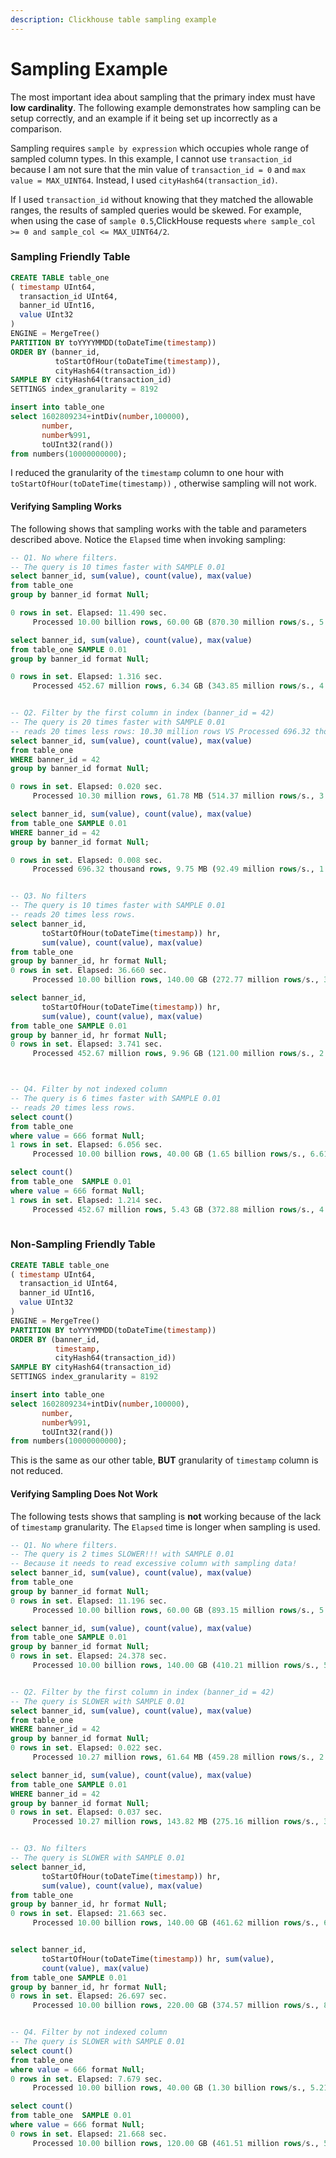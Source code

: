 ```yaml
---
description: Clickhouse table sampling example
---
```


# Sampling Example

The most important idea about sampling that the primary index must have **low cardinality**. The following example demonstrates how sampling can be setup correctly, and an example if it being set up incorrectly as a comparison.

Sampling requires `sample by expression` which occupies whole range of sampled column types. In this example, I cannot use `transaction_id` because I am not sure that the min value of `transaction_id = 0` and `max value = MAX_UINT64`. Instead, I used `cityHash64(transaction_id)`. 

If I used `transaction_id` without knowing that they matched the allowable ranges, the results of sampled queries would be skewed. For example, when using the case of `sample 0.5`,ClickHouse  requests `where sample_col >= 0 and sample_col <= MAX_UINT64/2`.

### Sampling Friendly Table

```sql
CREATE TABLE table_one
( timestamp UInt64,
  transaction_id UInt64,
  banner_id UInt16,
  value UInt32
)
ENGINE = MergeTree()
PARTITION BY toYYYYMMDD(toDateTime(timestamp))
ORDER BY (banner_id, 
          toStartOfHour(toDateTime(timestamp)),  
          cityHash64(transaction_id))
SAMPLE BY cityHash64(transaction_id)
SETTINGS index_granularity = 8192

insert into table_one 
select 1602809234+intDiv(number,100000), 
       number, 
       number%991, 
       toUInt32(rand())
from numbers(10000000000);
```

I reduced the granularity of the `timestamp` column to one hour with `toStartOfHour(toDateTime(timestamp))` , otherwise sampling will not work.

#### Verifying Sampling Works

The following shows that sampling works with the table and parameters described above.  Notice the `Elapsed` time when invoking sampling:

```sql
-- Q1. No where filters. 
-- The query is 10 times faster with SAMPLE 0.01
select banner_id, sum(value), count(value), max(value)
from table_one 
group by banner_id format Null;

0 rows in set. Elapsed: 11.490 sec. 
     Processed 10.00 billion rows, 60.00 GB (870.30 million rows/s., 5.22 GB/s.)

select banner_id, sum(value), count(value), max(value)
from table_one SAMPLE 0.01
group by banner_id format Null;

0 rows in set. Elapsed: 1.316 sec. 
     Processed 452.67 million rows, 6.34 GB (343.85 million rows/s., 4.81 GB/s.)


-- Q2. Filter by the first column in index (banner_id = 42)
-- The query is 20 times faster with SAMPLE 0.01
-- reads 20 times less rows: 10.30 million rows VS Processed 696.32 thousand rows
select banner_id, sum(value), count(value), max(value)
from table_one 
WHERE banner_id = 42
group by banner_id format Null;

0 rows in set. Elapsed: 0.020 sec. 
     Processed 10.30 million rows, 61.78 MB (514.37 million rows/s., 3.09 GB/s.)

select banner_id, sum(value), count(value), max(value)
from table_one SAMPLE 0.01
WHERE banner_id = 42
group by banner_id format Null;

0 rows in set. Elapsed: 0.008 sec. 
     Processed 696.32 thousand rows, 9.75 MB (92.49 million rows/s., 1.29 GB/s.)


-- Q3. No filters
-- The query is 10 times faster with SAMPLE 0.01
-- reads 20 times less rows.
select banner_id, 
       toStartOfHour(toDateTime(timestamp)) hr, 
       sum(value), count(value), max(value)
from table_one 
group by banner_id, hr format Null;
0 rows in set. Elapsed: 36.660 sec. 
     Processed 10.00 billion rows, 140.00 GB (272.77 million rows/s., 3.82 GB/s.)

select banner_id, 
       toStartOfHour(toDateTime(timestamp)) hr, 
       sum(value), count(value), max(value)
from table_one SAMPLE 0.01
group by banner_id, hr format Null;
0 rows in set. Elapsed: 3.741 sec. 
     Processed 452.67 million rows, 9.96 GB (121.00 million rows/s., 2.66 GB/s.)



-- Q4. Filter by not indexed column
-- The query is 6 times faster with SAMPLE 0.01
-- reads 20 times less rows.
select count()
from table_one 
where value = 666 format Null;
1 rows in set. Elapsed: 6.056 sec. 
     Processed 10.00 billion rows, 40.00 GB (1.65 billion rows/s., 6.61 GB/s.)

select count()
from table_one  SAMPLE 0.01
where value = 666 format Null;
1 rows in set. Elapsed: 1.214 sec. 
     Processed 452.67 million rows, 5.43 GB (372.88 million rows/s., 4.47 GB/s.)
     
```

### Non-Sampling Friendly Table

```sql
CREATE TABLE table_one
( timestamp UInt64,
  transaction_id UInt64,
  banner_id UInt16,
  value UInt32
)
ENGINE = MergeTree()
PARTITION BY toYYYYMMDD(toDateTime(timestamp))
ORDER BY (banner_id, 
          timestamp, 
          cityHash64(transaction_id))
SAMPLE BY cityHash64(transaction_id)
SETTINGS index_granularity = 8192

insert into table_one 
select 1602809234+intDiv(number,100000), 
       number, 
       number%991, 
       toUInt32(rand())
from numbers(10000000000);
```

This is the same as our other table, **BUT** granularity of `timestamp` column is not reduced.

#### Verifying Sampling Does Not Work

The following tests shows that sampling is **not** working because of the lack of `timestamp` granularity.  The `Elapsed` time is longer when sampling is used.

```sql
-- Q1. No where filters. 
-- The query is 2 times SLOWER!!! with SAMPLE 0.01
-- Because it needs to read excessive column with sampling data!
select banner_id, sum(value), count(value), max(value)
from table_one 
group by banner_id format Null;
0 rows in set. Elapsed: 11.196 sec. 
     Processed 10.00 billion rows, 60.00 GB (893.15 million rows/s., 5.36 GB/s.)

select banner_id, sum(value), count(value), max(value)
from table_one SAMPLE 0.01
group by banner_id format Null;
0 rows in set. Elapsed: 24.378 sec. 
     Processed 10.00 billion rows, 140.00 GB (410.21 million rows/s., 5.74 GB/s.)


-- Q2. Filter by the first column in index (banner_id = 42)
-- The query is SLOWER with SAMPLE 0.01
select banner_id, sum(value), count(value), max(value)
from table_one 
WHERE banner_id = 42
group by banner_id format Null;
0 rows in set. Elapsed: 0.022 sec. 
     Processed 10.27 million rows, 61.64 MB (459.28 million rows/s., 2.76 GB/s.)

select banner_id, sum(value), count(value), max(value)
from table_one SAMPLE 0.01
WHERE banner_id = 42
group by banner_id format Null;
0 rows in set. Elapsed: 0.037 sec. 
     Processed 10.27 million rows, 143.82 MB (275.16 million rows/s., 3.85 GB/s.)


-- Q3. No filters
-- The query is SLOWER with SAMPLE 0.01
select banner_id, 
       toStartOfHour(toDateTime(timestamp)) hr, 
       sum(value), count(value), max(value)
from table_one 
group by banner_id, hr format Null;
0 rows in set. Elapsed: 21.663 sec. 
     Processed 10.00 billion rows, 140.00 GB (461.62 million rows/s., 6.46 GB/s.)


select banner_id, 
       toStartOfHour(toDateTime(timestamp)) hr, sum(value), 
       count(value), max(value)
from table_one SAMPLE 0.01
group by banner_id, hr format Null;
0 rows in set. Elapsed: 26.697 sec. 
     Processed 10.00 billion rows, 220.00 GB (374.57 million rows/s., 8.24 GB/s.)


-- Q4. Filter by not indexed column
-- The query is SLOWER with SAMPLE 0.01
select count()
from table_one 
where value = 666 format Null;
0 rows in set. Elapsed: 7.679 sec. 
     Processed 10.00 billion rows, 40.00 GB (1.30 billion rows/s., 5.21 GB/s.)

select count()
from table_one  SAMPLE 0.01
where value = 666 format Null;
0 rows in set. Elapsed: 21.668 sec. 
     Processed 10.00 billion rows, 120.00 GB (461.51 million rows/s., 5.54 GB/s.)

```

